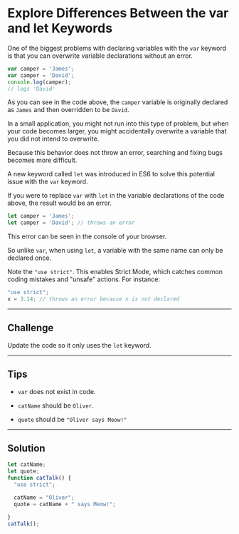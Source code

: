 # Explore Differences Between the var and let Keywords

One of the biggest problems with declaring variables with the `var` keyword is that you can overwrite variable declarations without an error.

```js
var camper = 'James';
var camper = 'David';
console.log(camper);
// logs 'David'
```

As you can see in the code above, the `camper` variable is originally declared as `James` and then overridden to be `David`.

In a small application, you might not run into this type of problem, but when your code becomes larger, you might accidentally overwrite a variable that you did not intend to overwrite.

Because this behavior does not throw an error, searching and fixing bugs becomes more difficult.

A new keyword called `let` was introduced in ES6 to solve this potential issue with the `var` keyword.

If you were to replace `var` with `let` in the variable declarations of the code above, the result would be an error.

```js
let camper = 'James';
let camper = 'David'; // throws an error
```

This error can be seen in the console of your browser.

So unlike `var`, when using `let`, a variable with the same name can only be declared once.

Note the `"use strict"`. This enables Strict Mode, which catches common coding mistakes and "unsafe" actions. For instance:

```js
"use strict";
x = 3.14; // throws an error because x is not declared
```

---

## Challenge

Update the code so it only uses the `let` keyword.

---

## Tips

- `var` does not exist in code.

- `catName` should be `Oliver`.

- `quote` should be `"Oliver says Meow!"`

---

## Solution

```js
let catName;
let quote;
function catTalk() {
  "use strict";

  catName = "Oliver";
  quote = catName + " says Meow!";

}
catTalk();
```